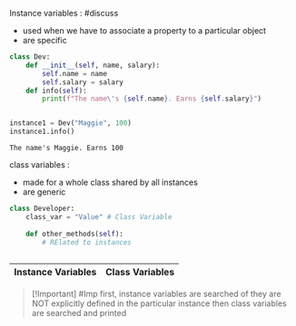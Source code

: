 Instance variables : #discuss 
- used when we have to associate a property to a particular object
- are specific 


```python
class Dev:
    def __init__(self, name, salary):
        self.name = name
        self.salary = salary
    def info(self):
        print(f"The name\'s {self.name}. Earns {self.salary}")


instance1 = Dev("Maggie", 100)
instance1.info()

```

```Output
The name's Maggie. Earns 100
```



class variables :
- made for a whole class shared by all instances 
- are generic 

```python
class Developer:
    class_var = "Value" # Class Variable
    
    def other_methods(self):
        # RElated to instances

```

```python

```

Instance Variables | Class Variables
---|---



> [!Important] #Imp
> first, instance variables are searched of they are NOT explicitly defined in the particular instance then class variables are searched and printed
